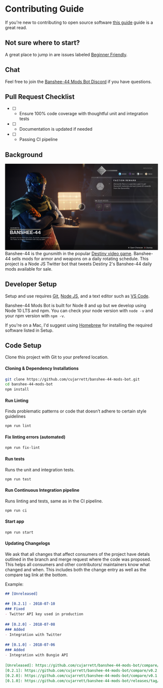 # Contributing Guide

If you're new to contributing to open source software
[this guide](https://opensource.guide/how-to-contribute/) guide is a great read.

## Not sure where to start?
A great place to jump in are issues labeled [Beginner Friendly](https://github.com/cujarrett/banshee-44-mods-bot/labels/Beginner%20Friendly).

## Chat
Feel free to join the [Banshee-44 Mods Bot Discord](https://discord.gg/Pv3xrPV) if you have questions.

## Pull Request Checklist
- [ ] - Ensure 100% code coverage with thoughtful unit and integration tests
- [ ] - Documentation is updated if needed
- [ ] - Passing CI pipeline

## Background
![who-is-banshee](./media/banshee-44-stock.jpg)
Banshee-44 is the gunsmith in the popular [Destiny video game](https://www.destinythegame.com/).
Banshee-44 sells mods for armor and weapons on a daily rotating schedule. This project is a Node JS
Twitter bot that tweets Destiny 2's Banshee-44 daily mods available for sale.

## Developer Setup
Setup and use requires [Git](https://git-scm.com/), [Node JS](https://nodejs.org/en/), and a text
editor such as [VS Code](https://code.visualstudio.com/).

Banshee-44 Mods Bot is built for Node 8 and up but we develop using Node 10 LTS and npm. You can
check your node version with `node -v` and your npm version with `npm -v`.

If you're on a Mac, I'd suggest using [Homebrew](https://brew.sh/) for installing the required
software listed in Setup.

## Code Setup
Clone this project with Git to your prefered location.

#### Cloning & Dependency Installations
```sh
git clone https://github.com/cujarrett/banshee-44-mods-bot.git
cd banshee-44-mods-bot
npm install
```

#### Run Linting
Finds problematic patterns or code that doesn’t adhere to certain style guidelines
```sh
npm run lint
```

#### Fix linting errors (automated)
```sh
npm run fix-lint
```

#### Run tests
Runs the unit and integration tests.
```sh
npm run test
```

#### Run Continuous Integration pipeline

Runs linting and tests, same as in the CI pipeline.
```sh
npm run ci
```

#### Start app

```sh
npm run start
```

#### Updating Changelogs

We ask that all changes that affect consumers of the project have detals outlined in the branch and
merge request where the code was proposed. This helps all consumers and other contributors/
maintainers know what changed and when. This includes both the change entry as well as the compare
tag link at the bottom.

Example:

```md
## [Unreleased]

## [0.2.1] - 2018-07-10
### Fixed
- Twitter API key used in production

## [0.2.0] - 2018-07-08
### Added
- Integration with Twitter

## [0.1.0] - 2018-07-06
### Added
- Integration with Bungie API

[Unreleased]: https://github.com/cujarrett/banshee-44-mods-bot/compare/v0.2.1...master
[0.2.1]: https://github.com/cujarrett/banshee-44-mods-bot/compare/v0.2.0...v0.2.1
[0.2.0]: https://github.com/cujarrett/banshee-44-mods-bot/compare/v0.1.0...v0.2.0
[0.1.0]: https://github.com/cujarrett/banshee-44-mods-bot/releases/tag/v0.1.0
```
